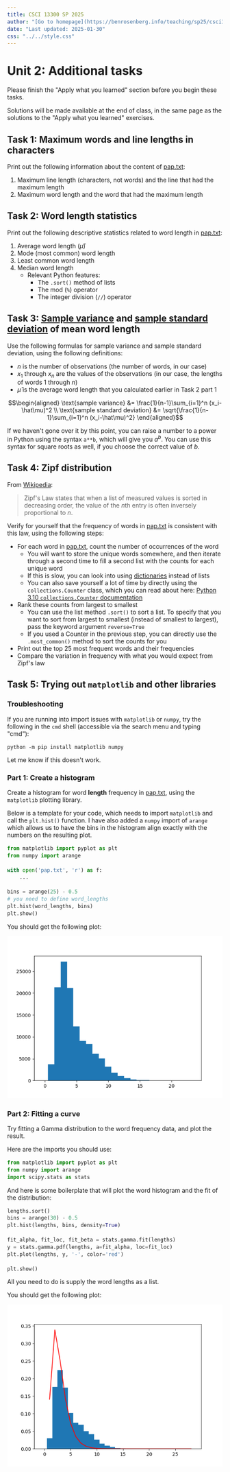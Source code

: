 ```yaml
---
title: CSCI 13300 SP 2025
author: "[Go to homepage](https://benrosenberg.info/teaching/sp25/csci13300.html)"
date: "Last updated: 2025-01-30"
css: "../../style.css"
---
```


# Unit 2: Additional tasks

Please finish the "Apply what you learned" section before you begin these tasks.

Solutions will be made available at the end of class, in the same page as the solutions to the "Apply what you learned" exercises.

## Task 1: Maximum words and line lengths in characters

Print out the following information about the content of [pap.txt](pap.txt):

1. Maximum line length (characters, not words) and the line that had the maximum length
2. Maximum word length and the word that had the maximum length

## Task 2: Word length statistics

Print out the following descriptive statistics related to word length in [pap.txt](pap.txt):

1. Average word length ($\hat\mu$)
2. Mode (most common) word length
3. Least common word length
4. Median word length
   - Relevant Python features:
     - The `.sort()` method of lists
     - The mod (`%`) operator
     - The integer division (`//`) operator

## Task 3: [Sample variance](https://en.wikipedia.org/wiki/Variance#Sample_variance) and [sample standard deviation](https://en.wikipedia.org/wiki/Standard_deviation#Uncorrected_sample_standard_deviation) of mean word length

Use the following formulas for sample variance and sample standard deviation, using the following definitions:

- $n$ is the number of observations (the number of words, in our case)
- $x_1$ through $x_n$ are the values of the observations (in our case, the lengths of words 1 through $n$)
- $\hat\mu$ is the average word length that you calculated earlier in Task 2 part 1

$$\begin{aligned}
\text{sample variance} &= \frac{1}{n-1}\sum_{i=1}^n (x_i-\hat\mu)^2 \\
\text{sample standard deviation} &= \sqrt{\frac{1}{n-1}\sum_{i=1}^n (x_i-\hat\mu)^2}
\end{aligned}$$

If we haven't gone over it by this point, you can raise a number to a power in Python using the syntax `a**b`, which will give you $a^b$. You can use this syntax for square roots as well, if you choose the correct value of $b$.

## Task 4: Zipf distribution

From [Wikipedia](https://en.wikipedia.org/wiki/Zipf%27s_law):

> Zipf's Law states that when a list of measured values is sorted in decreasing order, the value of the $n$th entry is often inversely proportional to $n$.

Verify for yourself that the frequency of words in [pap.txt](pap.txt) is consistent with this law, using the following steps:

- For each word in [pap.txt](pap.txt), count the number of occurrences of the word
  - You will want to store the unique words somewhere, and then iterate through a second time to fill a second list with the counts for each unique word
  - If this is slow, you can look into using [dictionaries](https://docs.python.org/3.10/tutorial/datastructures.html#dictionaries) instead of lists
  - You can also save yourself a lot of time by directly using the `collections.Counter` class, which you can read about here: [Python 3.10 `collections.Counter` documentation](https://docs.python.org/3.10/library/collections.html?highlight=counter#collections.Counter)
- Rank these counts from largest to smallest
  - You can use the list method `.sort()` to sort a list. To specify that you want to sort from largest to smallest (instead of smallest to largest), pass the keyword argument `reverse=True`
  - If you used a Counter in the previous step, you can directly use the `.most_common()` method to sort the counts for you
- Print out the top 25 most frequent words and their frequencies
- Compare the variation in frequency with what you would expect from Zipf's law

## Task 5: Trying out `matplotlib` and other libraries

### Troubleshooting

If you are running into import issues with `matplotlib` or `numpy`, try the following in the `cmd` shell (accessible via the search menu and typing "cmd"):

```plaintext
python -m pip install matplotlib numpy
```

Let me know if this doesn't work.

### Part 1: Create a histogram

Create a histogram for word **length** frequency in [pap.txt](pap.txt), using the `matplotlib` plotting library.

Below is a template for your code, which needs to import `matplotlib` and call the `plt.hist()` function. I have also added a `numpy` import of `arange` which allows us to have the bins in the histogram align exactly with the numbers on the resulting plot.

```python
from matplotlib import pyplot as plt
from numpy import arange

with open('pap.txt', 'r') as f:
    ...

bins = arange(25) - 0.5
# you need to define word_lengths
plt.hist(word_lengths, bins)
plt.show()
```

You should get the following plot:

![](unit2_fig1.png)

### Part 2: Fitting a curve

Try fitting a Gamma distribution to the word frequency data, and plot the result.

Here are the imports you should use:

```python
from matplotlib import pyplot as plt
from numpy import arange
import scipy.stats as stats
```

And here is some boilerplate that will plot the word histogram and the fit of the distribution:

```python
lengths.sort()
bins = arange(30) - 0.5
plt.hist(lengths, bins, density=True)

fit_alpha, fit_loc, fit_beta = stats.gamma.fit(lengths)
y = stats.gamma.pdf(lengths, a=fit_alpha, loc=fit_loc)
plt.plot(lengths, y, '-', color='red')

plt.show()
```

All you need to do is supply the word lengths as a list. 

You should get the following plot:

![](unit2_fig2.png)
